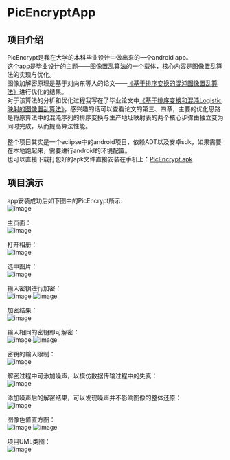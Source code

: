 # PicEncryptApp

## 项目介绍
PicEncrypt是我在大学的本科毕业设计中做出来的一个android app。<br>
这个app是毕业设计的主题——图像置乱算法的一个载体，核心内容是图像置乱算法的实现与优化。<br>
图像加解密原理是基于刘向东等人的论文——[《基于排序变换的混沌图像置乱算法》](https://github.com/goldsudo/PicEncryptApp/blob/master/%E5%9F%BA%E4%BA%8E%E6%8E%92%E5%BA%8F%E5%8F%98%E6%8D%A2%E7%9A%84%E6%B7%B7%E6%B2%8C%E5%9B%BE%E5%83%8F%E7%BD%AE%E4%B9%B1%E7%AE%97%E6%B3%95.pdf)进行优化的结果。<br>
对于该算法的分析和优化过程我写在了毕业论文中[《基于排序变换和混沌Logistic映射的图像置乱算法》](https://github.com/goldsudo/PicEncryptApp/blob/master/%E5%9F%BA%E4%BA%8E%E6%8E%92%E5%BA%8F%E5%8F%98%E6%8D%A2%E5%92%8C%E6%B7%B7%E6%B2%8CLogistic%E6%98%A0%E5%B0%84%E7%9A%84%E5%9B%BE%E5%83%8F%E7%BD%AE%E4%B9%B1%E7%AE%97%E6%B3%95.docx)，感兴趣的话可以查看论文的第三、四章，主要的优化思路是将原算法中的混沌序列的排序变换与生产地址映射表的两个核心步骤由独立变为同时完成，从而提高算法性能。<br><br>
整个项目其实是一个eclipse中的android项目，依赖ADT以及安卓sdk，如果需要在本地跑起来，需要进行android的环境配置。<br>
也可以直接下载打包好的apk文件直接安装在手机上：[PicEncrypt.apk](https://github.com/goldsudo/PicEncryptApp/blob/master/PicEncrypt.apk)

## 项目演示
app安装成功后如下图中的PicEncrypt所示:<br>
![image](https://github.com/goldsudo/PicEncryptApp/blob/master/SNAP-SHOT/app-icon.jpg)

主页面：<br>
![image](https://github.com/goldsudo/PicEncryptApp/blob/master/SNAP-SHOT/index.jpg)

打开相册：<br>
![image](https://github.com/goldsudo/PicEncryptApp/blob/master/SNAP-SHOT/photos.jpg)

选中图片：<br>
![image](https://github.com/goldsudo/PicEncryptApp/blob/master/SNAP-SHOT/choose.jpg)

输入密钥进行加密：<br>
![image](https://github.com/goldsudo/PicEncryptApp/blob/master/SNAP-SHOT/input-key.jpg)
![image](https://github.com/goldsudo/PicEncryptApp/blob/master/SNAP-SHOT/enc.jpg)

加密结果：<br>
![image](https://github.com/goldsudo/PicEncryptApp/blob/master/SNAP-SHOT/enc-res.jpg)

输入相同的密钥即可解密：<br>
![image](https://github.com/goldsudo/PicEncryptApp/blob/master/SNAP-SHOT/dec.jpg)
![image](https://github.com/goldsudo/PicEncryptApp/blob/master/SNAP-SHOT/dec-res.jpg)

密钥的输入限制：<br>
![image](https://github.com/goldsudo/PicEncryptApp/blob/master/SNAP-SHOT/check.jpg)

解密过程中可添加噪声，以模仿数据传输过程中的失真：<br>
![image](https://github.com/goldsudo/PicEncryptApp/blob/master/SNAP-SHOT/add-noise.jpg)

添加噪声后的解密结果，可以发现噪声并不影响图像的整体还原：<br>
![image](https://github.com/goldsudo/PicEncryptApp/blob/master/SNAP-SHOT/noise.jpg)

图像色值直方图：<br>
![image](https://github.com/goldsudo/PicEncryptApp/blob/master/SNAP-SHOT/zhifangtu.jpg)
![image](https://github.com/goldsudo/PicEncryptApp/blob/master/SNAP-SHOT/zhifang.jpg)

项目UML类图：<br>
![image](https://github.com/goldsudo/PicEncryptApp/blob/master/SNAP-SHOT/UML.png)
